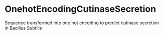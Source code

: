 # OnehotEncodingCutinaseSecretion
Sequence transformed into one hot encoding to predict cutinase secretion in Bacillus Subtilis
